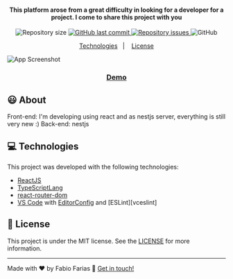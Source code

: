 <h4 align="center">
    This platform arose from a great difficulty in looking for a developer for a project.
    I come to share this project with you
</h4>

<p align="center">
  <img alt="Repository size" src="https://img.shields.io/github/repo-size/frf/react-multi-app.svg">
  <a href="https://github.com/frf/dev4u-nestjs/commits/master">
    <img alt="GitHub last commit" src="https://img.shields.io/github/last-commit/frf/react-multi-app.svg">
  </a>

  <a href="https://github.com/frf/dev4u-nestjs/issues">
    <img alt="Repository issues" src="https://img.shields.io/github/issues/frf/react-multi-app.svg">
  </a>

  <img alt="GitHub" src="https://img.shields.io/github/license/frf/react-multi-app.svg">
</p>

<p align="center">
  <a href="#frf">Technologies</a>&nbsp;&nbsp;&nbsp;|&nbsp;&nbsp;&nbsp;
  <a href="#memo-license">License</a>
</p>

![App Screenshot](https://dev4u.app/images/screen_demo.png)
<p align="center">
  <a href="https://dev4u.app" target="_blank">
    <h3 align="center">Demo</h3>
  </a>
</p>

## :smiley: About
Front-end: I'm developing using react and as nestjs server, everything is still very new :)
Back-end: nestjs

## :computer: Technologies
This project was developed with the following technologies:

- [ReactJS](https://reactjs.org/)
- [TypeScriptLang](https://www.typescriptlang.org/docs/handbook/react.html)
- [react-router-dom](https://github.com/ReactTraining/react-router)
- [VS Code][vscode] with [EditorConfig][vceditconfig] and [ESLint][vceslint]

## :memo: License

This project is under the MIT license. See the [LICENSE](https://github.com/frf/dev4u-nestjs/blob/master/LICENSE) for more information.

---

Made with ♥ by Fabio Farias :wave: [Get in touch!](https://linkedin.com/in/fabiorochafarias/)

[ts]: https://www.typescriptlang.org
[vscode]: https://code.visualstudio.com/
[yarn]: https://yarnpkg.com/
[vceditconfig]: https://marketplace.visualstudio.com/items?itemName=EditorConfig.EditorConfig

